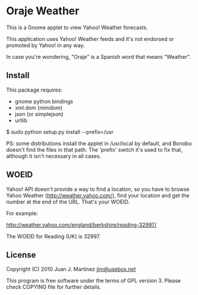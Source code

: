 Oraje Weather 
=============

This is a Gnome applet to view Yahoo! Weather forecasts.

This application uses Yahoo! Weather feeds and it's not endorsed or
promoted by Yahoo! in any way.

In case you're wondering, "Oraje" is a Spanish word that means "Weather".


Install
-------

This package requires:

 - gnome python bindings
 - xml.dom (minidom)
 - json (or simplejson)
 - urllib

$ sudo python setup.py install --prefix=/usr

PS: some distributions install the applet in /usr/local by default, and 
Bonobo doesn't find the files in that path. The 'prefix' switch it's
used to fix that, although it isn't necessary in all cases.


WOEID
-----

Yahoo! API doesn't provide a way to find a location, so you have to
browse Yahoo Weather (http://weather.yahoo.com/), find your location
and get the number at the end of the URL. That's your WOEID.

For example:

http://weather.yahoo.com/england/berkshire/reading-32997/

The WOEID for Reading (UK) is 32997.


License
-------

Copyright (C) 2010 Juan J. Martinez <jjm@usebox.net>

This program is free software under the terms of GPL version 3.
Please check COPYING file for further details.


